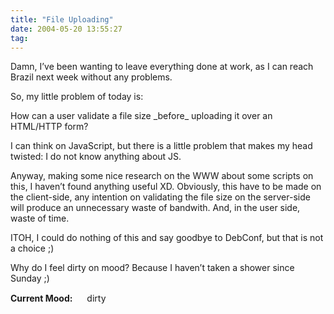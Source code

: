 ```yaml
---
title: "File Uploading"
date: 2004-05-20 13:55:27
tag: 
---
```

<p>Damn, I&#8217;ve been wanting to leave everything done at work, as I can reach Brazil next week without any problems.</p>

<p>So, my little problem of today is:</p>

<p>How can a user validate a file size _before_ uploading it over an HTML/HTTP form?</p>

<p>I can think on JavaScript, but there is a little problem that makes my head twisted: I do not know anything about JS.</p>

<p>Anyway, making some nice research on the WWW about some scripts on this, I haven&#8217;t found anything useful XD. Obviously, this have to be made on the client-side, any intention on validating the file size on the server-side will produce an unnecessary waste of bandwith. And, in the user side, waste of time.</p>

<p>ITOH, I could do nothing of this and say goodbye to DebConf, but that is not a choice ;)</p>

<p>Why do I feel dirty on mood? Because I haven&#8217;t taken a shower since Sunday ;)</p>

<p><strong>Current Mood:</strong> <img width="15" height="15" src="http://stat.livejournal.com/img/mood/growf/smileys/dirty.gif"/> dirty</p>
